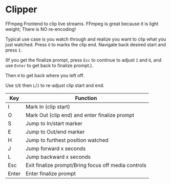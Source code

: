 # Clipper

FFmpeg Frontend to clip live streams. FFmpeg is great because it is light weight; There is NO re-encoding!

Typical use case is you watch through and realize you want to clip what you just watched.
Press `O` to marks the clip end.
Navigate back desired start and press `I`.

(If you get the finalize prompt, press `Esc` to continue to adjust `I` and `O`, and use `Enter` to get back to finalize prompt.).

Then `H` to get back where you left off.

Use `S`/`E` then `L`/`J` to re-adjust clip start and end.

| Key   | Function                                        |
|-------|-------------------------------------------------|
| I     | Mark In (clip start)                            |
| O     | Mark Out (clip end) and enter finalize prompt  |
| S     | Jump to In/start marker                         |
| E     | Jump to Out/end marker                          |
| H     | Jump to furthest position watched               |
| J     | Jump forward x seconds                          |
| L     | Jump backward x seconds                         |
| Esc   | Exit finalize prompt/Bring focus off media controls |
| Enter | Enter finalize prompt                           |
